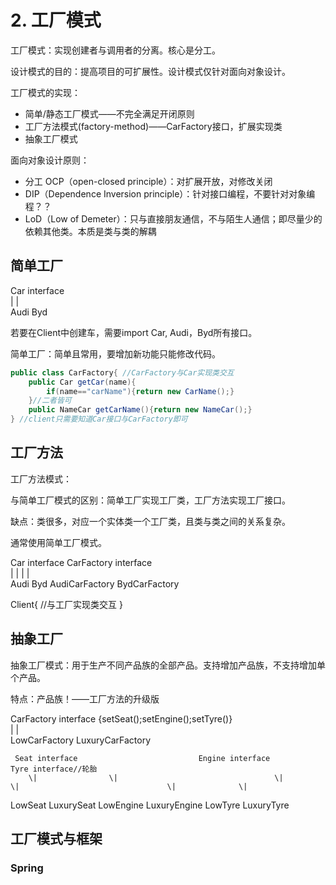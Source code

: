 # 2. 工厂模式

工厂模式：实现创建者与调用者的分离。核心是分工。 

设计模式的目的：提高项目的可扩展性。设计模式仅针对面向对象设计。 

工厂模式的实现：

* 简单/静态工厂模式——不完全满足开闭原则 
* 工厂方法模式\(factory-method\)——CarFactory接口，扩展实现类 
* 抽象工厂模式

面向对象设计原则：

* 分工 OCP（open-closed principle）：对扩展开放，对修改关闭 
* DIP（Dependence Inversion principle）：针对接口编程，不要针对对象编程？？
* LoD（Low of Demeter）：只与直接朋友通信，不与陌生人通信；即尽量少的依赖其他类。本质是类与类的解耦

## 简单工厂

Car interface  
  \|             \|   
Audi     Byd 

若要在Client中创建车，需要import Car, Audi，Byd所有接口。 

简单工厂：简单且常用，要增加新功能只能修改代码。 

```java
public class CarFactory{ //CarFactory与Car实现类交互
    public Car getCar(name){
        if(name=="carName"){return new CarName();}
    }//二者皆可
    public NameCar getCarName(){return new NameCar();}
} //client只需要知道Car接口与CarFactory即可
```

## 工厂方法

工厂方法模式： 

与简单工厂模式的区别：简单工厂实现工厂类，工厂方法实现工厂接口。 

缺点：类很多，对应一个实体类一个工厂类，且类与类之间的关系复杂。

通常使用简单工厂模式。 

Car interface                   CarFactory interface   
    \|            \|                           \|                            \|   
Audi      Byd          AudiCarFactory     BydCarFactory

Client{ //与工厂实现类交互 }

## 抽象工厂

抽象工厂模式：用于生产不同产品族的全部产品。支持增加产品族，不支持增加单个产品。 

特点：产品族！——工厂方法的升级版 

CarFactory interface {setSeat\(\);setEngine\(\);setTyre\(\)}   
             \|                             \|   
LowCarFactory        LuxuryCarFactory

     Seat interface                           Engine interface                   Tyre interface//轮胎  
        \|                \|                                   \|              \|                                 \|              \|  
LowSeat   LuxurySeat         LowEngine    LuxuryEngine       LowTyre    LuxuryTyre

## 工厂模式与框架

### Spring


